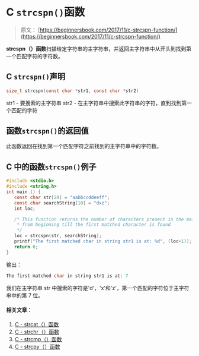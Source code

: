 # C `strcspn()`函数

> 原文： [https://beginnersbook.com/2017/11/c-strcspn-function/](https://beginnersbook.com/2017/11/c-strcspn-function/)

**strcspn（）函数**扫描给定字符串的主字符串，并返回主字符串中从开头到找到第一个匹配字符的字符数。

## C `strcspn()`声明

```c
size_t strcspn(const char *str1, const char *str2)
```

str1 - 要搜索的主字符串
str2 - 在主字符串中搜索此字符串的字符，直到找到第一个匹配的字符

## 函数`strcspn()`的返回值

此函数返回在找到第一个匹配字符之前找到的主字符串中的字符数。

## C 中的函数`strcspn()`例子

```c
#include <stdio.h>
#include <string.h>
int main () {
   const char str[20] = "aabbccddeeff"; 
   const char searchString[10] = "dxz";
   int loc;

   /* This function returns the number of characters present in the main string 
    * from beginning till the first matched character is found 
    */
   loc = strcspn(str, searchString);
   printf("The first matched char in string str1 is at: %d", (loc+1));
   return 0;
}
```

输出：

```c
The first matched char in string str1 is at: 7
```

我们在主字符串 str 中搜索的字符是'd'，'x'和'z'，第一个匹配的字符位于主字符串中的第 7 位。

#### 相关文章：

1.  [C - strcat（）函数](https://beginnersbook.com/2017/11/c-strcat-function-with-example/)
2.  [C - strchr（）函数](https://beginnersbook.com/2017/11/c-strchr-function/)
3.  [C - strcmp（）函数](https://beginnersbook.com/2017/11/c-strcmp-function/)
4.  [C - strcpy（）函数](https://beginnersbook.com/2017/11/c-strcpy-function/)